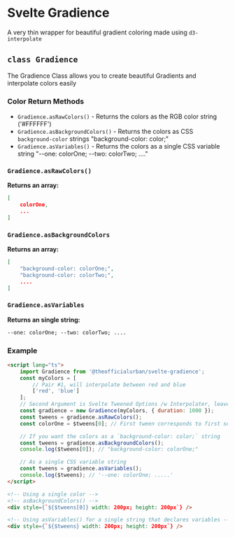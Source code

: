 # Svelte Gradience

A very thin wrapper for beautiful gradient coloring made using `d3-interpolate`

## `class Gradience`

The Gradience Class allows you to create beautiful Gradients and interpolate colors easily

### Color Return Methods

- `Gradience.asRawColors()` - Returns the colors as the RGB color string ('#FFFFFF')
- `Gradience.asBackgroundColors()` - Returns the colors as CSS `background-color` strings "background-color: color;"
- `Gradience.asVariables()` - Returns the colors as a single CSS variable string "--one: colorOne; --two: colorTwo; ...."

### `Gradience.asRawColors()`

**Returns an array:**

```json
[
    colorOne,
    ...
]
```

### `Gradience.asBackgroundColors`

**Returns an array:**

```json
[
    "background-color: colorOne;",
    "background-color: colorTwo;",
    ....
]
```

### `Gradience.asVariables`

**Returns an single string:**

```html
--one: colorOne; --two: colorTwo; ....
```

### Example

```html
<script lang="ts">
	import Gradience from '@theofficialurban/svelte-gradience';
	const myColors = [
		// Pair #1, will interpolate between red and blue
		['red', 'blue']
	];
	// Second Argument is Svelte Tweened Options /w Interpolater, leave blank for default
	const gradience = new Gradience(myColors, { duration: 1000 });
	const tweens = gradience.asRawColors();
	const colorOne = $tweens[0]; // First tween corresponds to first set of colors

	// If you want the colors as a `background-color: color;` string
	const tweens = gradience.asBackgroundColors();
	console.log($tweens[0]); // "background-color: colorOne;"

	// As a single CSS variable string
	const tweens = gradience.asVariables();
	console.log($tweens); // '--one: colorOne; .....'
</script>
```

```html
<!-- Using a single color -->
<!-- asBackgroundColors() -->
<div style={`${$tweens[0]} width: 200px; height: 200px`} />
```

```html
<!-- Using asVariables() for a single string that declares variables -->
<div style={`${$tweens} width: 200px; height: 200px`} />
```
